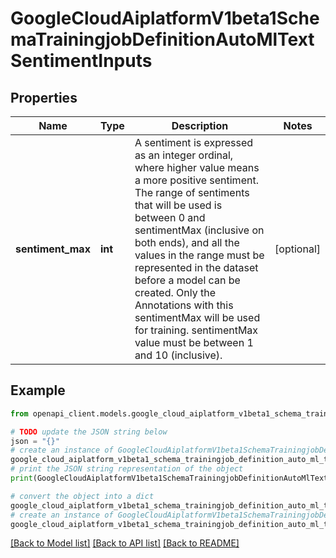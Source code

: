 # GoogleCloudAiplatformV1beta1SchemaTrainingjobDefinitionAutoMlTextSentimentInputs


## Properties

Name | Type | Description | Notes
------------ | ------------- | ------------- | -------------
**sentiment_max** | **int** | A sentiment is expressed as an integer ordinal, where higher value means a more positive sentiment. The range of sentiments that will be used is between 0 and sentimentMax (inclusive on both ends), and all the values in the range must be represented in the dataset before a model can be created. Only the Annotations with this sentimentMax will be used for training. sentimentMax value must be between 1 and 10 (inclusive). | [optional] 

## Example

```python
from openapi_client.models.google_cloud_aiplatform_v1beta1_schema_trainingjob_definition_auto_ml_text_sentiment_inputs import GoogleCloudAiplatformV1beta1SchemaTrainingjobDefinitionAutoMlTextSentimentInputs

# TODO update the JSON string below
json = "{}"
# create an instance of GoogleCloudAiplatformV1beta1SchemaTrainingjobDefinitionAutoMlTextSentimentInputs from a JSON string
google_cloud_aiplatform_v1beta1_schema_trainingjob_definition_auto_ml_text_sentiment_inputs_instance = GoogleCloudAiplatformV1beta1SchemaTrainingjobDefinitionAutoMlTextSentimentInputs.from_json(json)
# print the JSON string representation of the object
print(GoogleCloudAiplatformV1beta1SchemaTrainingjobDefinitionAutoMlTextSentimentInputs.to_json())

# convert the object into a dict
google_cloud_aiplatform_v1beta1_schema_trainingjob_definition_auto_ml_text_sentiment_inputs_dict = google_cloud_aiplatform_v1beta1_schema_trainingjob_definition_auto_ml_text_sentiment_inputs_instance.to_dict()
# create an instance of GoogleCloudAiplatformV1beta1SchemaTrainingjobDefinitionAutoMlTextSentimentInputs from a dict
google_cloud_aiplatform_v1beta1_schema_trainingjob_definition_auto_ml_text_sentiment_inputs_from_dict = GoogleCloudAiplatformV1beta1SchemaTrainingjobDefinitionAutoMlTextSentimentInputs.from_dict(google_cloud_aiplatform_v1beta1_schema_trainingjob_definition_auto_ml_text_sentiment_inputs_dict)
```
[[Back to Model list]](../README.md#documentation-for-models) [[Back to API list]](../README.md#documentation-for-api-endpoints) [[Back to README]](../README.md)


